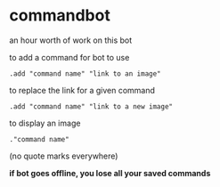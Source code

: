# commandbot
an hour worth of work on this bot

to add a command for bot to use

`.add "command name" "link to an image"`

to replace the link for a given command 

`.add "command name" "link to a new image"`

to display an image

`."command name"`

(no quote marks everywhere)

**if bot goes offline, you lose all your saved commands**
